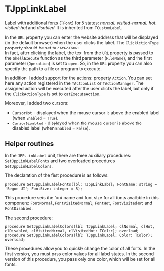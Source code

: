 # TJppLinkLabel

Label with additional fonts (`TFont`) for 5 states: *normal*, *visited-normal*, *hot*, *visited-hot* and *disabled*. It is inherited from `TCustomLabel`.

In the `URL` property you can enter the website address that will be displayed (in the default browser) when the user clicks the label. The `ClickActionType` property should be set to `catGoToURL`.  
In fact, after clicking the label, the text from the `URL` property is passed to the `ShellExecute` function as the third parameter (`FileName`), and the first parameter (`Operation`) is set to `open`. So, in the `URL` property you can also specify the path to a file or program to execute.

In addition, I added support for the actions: property `Action`. You can set here any action registered in the `TActionList` or `TActionManager`. The assigned action will be executed after the user clicks the label, but only if the `ClickActionType` is set to `catExecuteAction`.

Moreover, I added two cursors:
- `CursorHot` - displayed when the mouse cursor is above the enabled label (when `Enabled` = `True`).
- `CursorDisabled` - displayed when the mouse cursor is above the disabled label (when `Enabled` = `False`).

## Helper routines

In the `JPP.LinkLabel` unit, there are three auxiliary procedures: `SetJppLinkLabelFonts` and two overloaded procedures `SetJppLinkLabelColors`.

The declaration of the first procedure is as follows:
```delphi
procedure SetJppLinkLabelFonts(lbl: TJppLinkLabel; FontName: string = 'Segoe UI'; FontSize: integer = 8);
```
This procedure sets the font name and font size for all fonts available in this component: `FontNormal`, `FontVisitedNormal`,  `FontHot`, `FontVisitedHot` and `FontDisabled`.

The second procedure:
```delphi
procedure SetJppLinkLabelColors(lbl: TJppLinkLabel; clNormal, clHot, clDisabled, clVisitedNormal, clVisitedHot: TColor); overload;
procedure SetJppLinkLabelColors(lbl: TJppLinkLabel; Color: TColor); overload;
```
These procedures allow you to quickly change the color of all fonts. In the first version, you must pass color values for all label states. In the second version of this procedure, you pass only one color, which will be set for all fonts.
